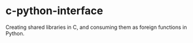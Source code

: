 # c-python-interface

Creating shared libraries in C, and consuming them as foreign functions in Python.
